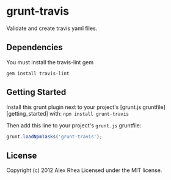 # grunt-travis

Validate and create travis yaml files.

## Dependencies
You must install the travis-lint gem

```text
gem install travis-lint
```

## Getting Started
Install this grunt plugin next to your project's [grunt.js gruntfile][getting_started] with: `npm install grunt-travis`

Then add this line to your project's `grunt.js` gruntfile:

```javascript
grunt.loadNpmTasks('grunt-travis');
```


## License
Copyright (c) 2012 Alex Rhea
Licensed under the MIT license.
